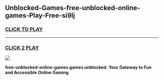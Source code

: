 
## Unblocked-Games-free-unblocked-online-games-Play-Free-si9lj
<h3>
<a href="https://premium76.site?title=free-unblocked-online-games&ref=18A1">CLICK TO PLAY</a></h3>
<hr>

<h3>
<a href="https://premium76.site?title=free-unblocked-online-games&ref=18A1">CLICK 2 PLAY</a>
  
</h3>

<a href="https://premium76.site?title=free-unblocked-online-games&ref=18A1"><img src="https://clearcache.store/games.png"></a>


**free-unblocked-online-games games unblocked: Your Gateway to Fun and Accessible Online Gaming**
